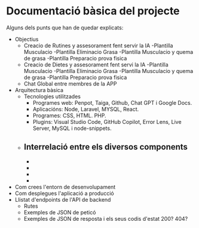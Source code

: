 # Documentació bàsica del projecte
Alguns dels punts que han de quedar explicats:
 * Objectius
     - Creacio de Rutines y assesorament fent servir la IA
            -Plantilla Musculacio
            -Plantilla Eliminacio Grasa
            -Plantilla Musculacio y quema de grasa
            -Plantilla Preparacio prova fisica
     - Creacio de Dietes y assesorament fent servi la IA
            -Plantilla Musculacio
            -Plantilla Eliminacio Grasa
            -Plantilla Musculacio y quema de grasa
            -Plantilla Preparacio prova fisica
     - Chat Global entre membres de la APP
 * Arquitectura bàsica
   * Tecnologies utilitzades
       - Programes web: Penpot, Taiga, Github, Chat GPT i Google Docs. 
       - Aplicacións: Node, Laravel, MYSQL, React. 
       - Programes: CSS, HTML. PHP.
       - Plugins: Visual Studio Code, GitHub Copilot, Error Lens, Live Server, MySQL i node-snippets.
   * Interrelació entre els diversos components
       -
       -
       -
       -
       -
 * Com crees l'entorn de desenvolupament
 * Com desplegues l'aplicació a producció
 * Llistat d'endpoints de l'API de backend
    * Rutes
   * Exemples de JSON de peticó
   * Exemples de JSON de resposta i els seus codis d'estat 200? 404?
